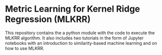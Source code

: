 # Metric Learning for Kernel Ridge Regression (MLKRR)


This repository contains the a python module with the code to execute the MLKRR algorithm. It also includes two tutorials in the form of Jupyter notebooks with an introduction to similarity-based machine learning and on how to use MLKRR.
